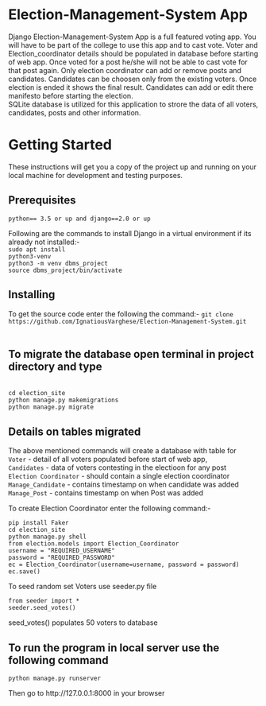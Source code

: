 # Election-Management-System App

Django Election-Management-System App is a full featured voting app. You will have to be part of the college to use this app and to cast vote. Voter and Election_coordinator details should be populated in database before starting of web app. Once voted for a post he/she will not be able to cast vote for that post again. Only election coordinator can add or remove posts and candidates. Candidates can be choosen only from the existing voters. Once election is ended it shows the final result. Candidates can add or edit there manifesto before starting the election.
<br>
SQLite database is utilized for this application to strore the data of all voters, candidates, posts and other information. 


<h1>Getting Started</h1>
<p>These instructions will get you a copy of the project up and running on your local machine for development and testing purposes.</p>

<h2>Prerequisites</h2>
<code>python== 3.5 or up and django==2.0 or up</code><br>

Following are the commands to install Django in a virtual environment if its already not installed:-<br>
<code>sudo apt install python3-venv</code><br>
<code>python3 -m venv dbms_project</code><br>
<code>source dbms_project/bin/activate</code><br>

<h2>Installing</h2>
To get the source code enter the following the command:-
<code>git clone https://github.com/IgnatiousVarghese/Election-Management-System.git</code><br><br>

<h2>To migrate the database open terminal in project directory and type</h2>
<br><code>cd election_site</code><br>
<code>python manage.py makemigrations</code><br>
<code>python manage.py migrate</code>

<h2>Details on tables migrated </h2>
<p>
The above mentioned commands will create a database with table for <br>
<code>Voter</code>  - detail of all voters populated before start of web app,
<br>
<code>Candidates</code>     - data of voters contesting in the electioon for any post
<br>
<code>Election Coordinator</code>   - should contain a single election coordinator
<br>
<code>Manage_Candidate</code>   - contains timestamp on when candidate was added
<br>
<code>Manage_Post</code>   - contains timestamp on when Post was added
<br>

To create Election Coordinator enter the following command:-
<br>
```
pip install Faker
cd election_site
python manage.py shell
from election.models import Election_Coordinator
username = "REQUIRED_USERNAME"
password = "REQUIRED_PASSWORD"
ec = Election_Coordinator(username=username, password = password)
ec.save()
```

To seed random set Voters use seeder.py file
<br>

```
from seeder import *
seeder.seed_votes()
```

seed_votes() populates 50 voters to database


<h2> To run the program in local server use the following command </h2>
<code>python manage.py runserver</code>

<p>
Then go to <a>http://127.0.0.1:8000 </a>in your browser
</p>


